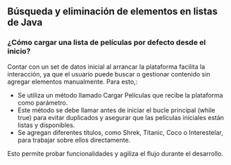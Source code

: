 <h2 align="left"> Búsqueda y eliminación de elementos en listas de Java </h2>

<h3 align="left">¿Cómo cargar una lista de películas por defecto desde el inicio? </h3>

<p align="left"> Contar con un set de datos inicial al arrancar la plataforma facilita la interacción, ya que el usuario puede buscar o gestionar contenido sin agregar elementos manualmente. Para esto,:

* Se utiliza un método llamado Cargar Películas que recibe la plataforma como parámetro.
* Este método se debe llamar antes de iniciar el bucle principal (while true) para evitar duplicados y asegurar que las películas iniciales están listas y disponibles.
* Se agregan diferentes títulos, como Shrek, Titanic, Coco o Interestelar, para trabajar sobre ellos directamente.


Esto permite probar funcionalidades y agiliza el flujo durante el desarrollo. </p>
